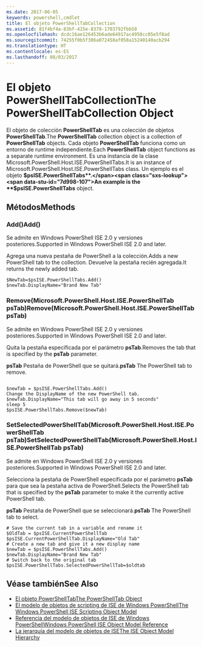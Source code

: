 ```yaml
---
ms.date: 2017-06-05
keywords: powershell,cmdlet
title: El objeto PowerShellTabCollection
ms.assetid: 81f4bf4a-83bf-415e-8378-1703792fbb58
ms.openlocfilehash: dcdc16ae126453b6ade64917ac4950cc05e5f8ad
ms.sourcegitcommit: 74255f0b5f386a072458af058a15240140acb294
ms.translationtype: HT
ms.contentlocale: es-ES
ms.lasthandoff: 08/03/2017
---
```

# <a name="the-powershelltabcollection-object"></a><span data-ttu-id="7d998-103">El objeto PowerShellTabCollection</span><span class="sxs-lookup"><span data-stu-id="7d998-103">The PowerShellTabCollection Object</span></span>
  <span data-ttu-id="7d998-104">El objeto de colección **PowerShellTab** es una colección de objetos **PowerShellTab**.</span><span class="sxs-lookup"><span data-stu-id="7d998-104">The **PowerShellTab** collection object is a collection of **PowerShellTab** objects.</span></span> <span data-ttu-id="7d998-105">Cada objeto **PowerShellTab** funciona como un entorno de runtime independiente.</span><span class="sxs-lookup"><span data-stu-id="7d998-105">Each **PowerShellTab** object functions as a separate runtime environment.</span></span> <span data-ttu-id="7d998-106">Es una instancia de la clase Microsoft.PowerShell.Host.ISE.PowerShellTabs.</span><span class="sxs-lookup"><span data-stu-id="7d998-106">It is an instance of Microsoft.PowerShell.Host.ISE.PowerShellTabs class.</span></span> <span data-ttu-id="7d998-107">Un ejemplo es el objeto **$psISE.PowerShellTabs**.</span><span class="sxs-lookup"><span data-stu-id="7d998-107">An example is the **$psISE.PowerShellTabs** object.</span></span>

## <a name="methods"></a><span data-ttu-id="7d998-108">Métodos</span><span class="sxs-lookup"><span data-stu-id="7d998-108">Methods</span></span>

### <a name="add"></a><span data-ttu-id="7d998-109">Add\(\)</span><span class="sxs-lookup"><span data-stu-id="7d998-109">Add\(\)</span></span>
  <span data-ttu-id="7d998-110">Se admite en Windows PowerShell ISE 2.0 y versiones posteriores.</span><span class="sxs-lookup"><span data-stu-id="7d998-110">Supported in Windows PowerShell ISE 2.0 and later.</span></span> 

 <span data-ttu-id="7d998-111">Agrega una nueva pestaña de PowerShell a la colección.</span><span class="sxs-lookup"><span data-stu-id="7d998-111">Adds a new PowerShell tab to the collection.</span></span> <span data-ttu-id="7d998-112">Devuelve la pestaña recién agregada.</span><span class="sxs-lookup"><span data-stu-id="7d998-112">It returns the newly added tab.</span></span>

```
$NewTab=$psISE.PowerShellTabs.Add()
$newTab.DisplayName="Brand New Tab"
```

### <a name="removemicrosoftpowershellhostisepowershelltab-pstab"></a><span data-ttu-id="7d998-113">Remove\(Microsoft.PowerShell.Host.ISE.PowerShellTab psTab\)</span><span class="sxs-lookup"><span data-stu-id="7d998-113">Remove\(Microsoft.PowerShell.Host.ISE.PowerShellTab psTab\)</span></span>
  <span data-ttu-id="7d998-114">Se admite en Windows PowerShell ISE 2.0 y versiones posteriores.</span><span class="sxs-lookup"><span data-stu-id="7d998-114">Supported in Windows PowerShell ISE 2.0 and later.</span></span> 

 <span data-ttu-id="7d998-115">Quita la pestaña especificada por el parámetro **psTab**.</span><span class="sxs-lookup"><span data-stu-id="7d998-115">Removes the tab that is specified by the **psTab** parameter.</span></span>

 <span data-ttu-id="7d998-116">**psTab** Pestaña de PowerShell que se quitará.</span><span class="sxs-lookup"><span data-stu-id="7d998-116">**psTab** The PowerShell tab to remove.</span></span>

```

$newTab = $psISE.PowerShellTabs.Add()
Change the DisplayName of the new PowerShell tab. 
$newTab.DisplayName="This tab will go away in 5 seconds" 
sleep 5 
$psISE.PowerShellTabs.Remove($newTab)
```

### <a name="setselectedpowershelltabmicrosoftpowershellhostisepowershelltab-pstab"></a><span data-ttu-id="7d998-117">SetSelectedPowerShellTab\(Microsoft.PowerShell.Host.ISE.PowerShellTab psTab\)</span><span class="sxs-lookup"><span data-stu-id="7d998-117">SetSelectedPowerShellTab\(Microsoft.PowerShell.Host.ISE.PowerShellTab psTab\)</span></span>
  <span data-ttu-id="7d998-118">Se admite en Windows PowerShell ISE 2.0 y versiones posteriores.</span><span class="sxs-lookup"><span data-stu-id="7d998-118">Supported in Windows PowerShell ISE 2.0 and later.</span></span> 

 <span data-ttu-id="7d998-119">Selecciona la pestaña de PowerShell especificada por el parámetro **psTab** para que sea la pestaña activa de PowerShell.</span><span class="sxs-lookup"><span data-stu-id="7d998-119">Selects the PowerShell tab that is specified by the **psTab** parameter to make it the currently active PowerShell tab.</span></span>

 <span data-ttu-id="7d998-120">**psTab** Pestaña de PowerShell que se seleccionará.</span><span class="sxs-lookup"><span data-stu-id="7d998-120">**psTab** The PowerShell tab to select.</span></span>

```
# Save the current tab in a variable and rename it
$OldTab = $psISE.CurrentPowerShellTab
$psISE.CurrentPowerShellTab.DisplayName="Old Tab"
# Create a new tab and give it a new display name
$newTab = $psISE.PowerShellTabs.Add()
$newTab.DisplayName="Brand New Tab" 
# Switch back to the original tab
$psISE.PowerShellTabs.SelectedPowerShellTab=$oldtab
```

## <a name="see-also"></a><span data-ttu-id="7d998-121">Véase también</span><span class="sxs-lookup"><span data-stu-id="7d998-121">See Also</span></span>
- [<span data-ttu-id="7d998-122">El objeto PowerShellTab</span><span class="sxs-lookup"><span data-stu-id="7d998-122">The PowerShellTab Object</span></span>](The-PowerShellTab-Object.md) 
- [<span data-ttu-id="7d998-123">El modelo de objetos de scripting de ISE de Windows PowerShell</span><span class="sxs-lookup"><span data-stu-id="7d998-123">The Windows PowerShell ISE Scripting Object Model</span></span>](../ise/The-Windows-PowerShell-ISE-Scripting-Object-Model.md) 
- [<span data-ttu-id="7d998-124">Referencia del modelo de objetos de ISE de Windows PowerShell</span><span class="sxs-lookup"><span data-stu-id="7d998-124">Windows PowerShell ISE Object Model Reference</span></span>](../ise/Windows-PowerShell-ISE-Object-Model-Reference.md) 
- [<span data-ttu-id="7d998-125">La jerarquía del modelo de objetos de ISE</span><span class="sxs-lookup"><span data-stu-id="7d998-125">The ISE Object Model Hierarchy</span></span>](../ise/The-ISE-Object-Model-Hierarchy.md)

  

